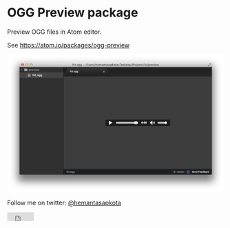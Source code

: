 # OGG Preview package

Preview OGG files in Atom editor.

See <https://atom.io/packages/ogg-preview>

![](https://raw.githubusercontent.com/hemantasapkota/ogg-preview/master/ogg-preview-atom.png)

Follow me on twitter: [@hemantasapkota](https://twitter.com/laex_pearl)

<iframe src="http://ghbtns.com/github-btn.html?user=hemantasapkota&repo=ogg-preview&type=watch"
  allowtransparency="true" frameborder="0" scrolling="0" width="62" height="20"></iframe>

